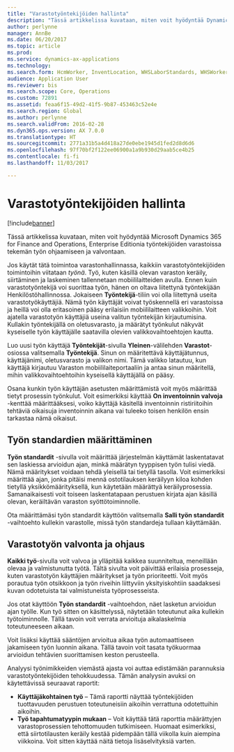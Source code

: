 ```yaml
---
title: "Varastotyöntekijöiden hallinta"
description: "Tässä artikkelissa kuvataan, miten voit hyödyntää Dynamics 365 for Finance and Operationsia työntekijöiden varastoissa tekemän työn ohjaamiseen ja valvontaan."
author: perlynne
manager: AnnBe
ms.date: 06/20/2017
ms.topic: article
ms.prod: 
ms.service: dynamics-ax-applications
ms.technology: 
ms.search.form: HcmWorker, InventLocation, WHSLaborStandards, WHSWorker, WHSWorkTable, WHSWorkTableListPage
audience: Application User
ms.reviewer: bis
ms.search.scope: Core, Operations
ms.custom: 72891
ms.assetid: feaa6f15-49d2-41f5-9b87-453463c52e4e
ms.search.region: Global
ms.author: perlynne
ms.search.validFrom: 2016-02-28
ms.dyn365.ops.version: AX 7.0.0
ms.translationtype: HT
ms.sourcegitcommit: 2771a31b5a4d418a27de0ebe1945d1fed2d8d6d6
ms.openlocfilehash: 97f70bf2f122ee06900a1a9b930d29aab5ce4b25
ms.contentlocale: fi-fi
ms.lasthandoff: 11/03/2017

---
```


# <a name="manage-warehouse-workers"></a>Varastotyöntekijöiden hallinta

[!include[banner](../includes/banner.md)]


Tässä artikkelissa kuvataan, miten voit hyödyntää Microsoft Dynamics 365 for Finance and Operations, Enterprise Editionia työntekijöiden varastoissa tekemän työn ohjaamiseen ja valvontaan.

Jos käytät tätä toimintoa varastonhallinnassa, kaikkiin varastotyöntekijöiden toimintoihin viitataan *työnä*. Työ, kuten käsillä olevan varaston keräily, siirtäminen ja laskeminen tallennetaan mobiililaitteiden avulla. Ennen kuin varastotyöntekijä voi suorittaa työn, hänen on oltava liitettynä työntekijään Henkilöstöhallinnossa. Jokaiseen **Työntekijä**-tiliin voi olla liitettynä useita varastotyökäyttäjiä. Nämä työn käyttäjät voivat työskennellä eri varastoissa ja heillä voi olla eritasoinen pääsy erilaisiin mobiililaitteen valikkoihin. Voit ajatella varastotyön käyttäjiä useina valitun työntekijän kirjautumisina. Kullakin työntekijällä on oletusvarasto, ja määrätyt työnkulut näkyvät kyseiselle työn käyttäjälle saatavilla olevien valikkovaihtoehtojen kautta. 

Luo uusi työn käyttäjä **Työntekijät**-sivulla **Yleinen**-välilehden **Varastot**-osiossa valitsemalla **Työntekijä**. Sinun on määritettävä käyttäjätunnus, käyttäjänimi, oletusvarasto ja valikon nimi. Tämä valikko latautuu, kun käyttäjä kirjautuu Varaston mobiililaiteportaaliin ja antaa sinun määritellä, mihin valikkovaihtoehtoihin kyseisellä käyttäjällä on pääsy. 

Osana kunkin työn käyttäjän asetusten määrittämistä voit myös määrittää tietyt prosessin työnkulut. Voit esimerkiksi käyttää **On inventoinnin valvoja** -kenttää määrittääksesi, voiko käyttäjä käsitellä inventoinnin ristiriitoihin tehtäviä oikaisuja inventoinnin aikana vai tuleeko toisen henkilön ensin tarkastaa nämä oikaisut.

## <a name="defining-labor-standards"></a>Työn standardien määrittäminen
**Työn standardit** -sivulla voit määrittää järjestelmän käyttämät laskentatavat sen laskiessa arvioidun ajan, minkä määrätyn tyyppisen työn tulisi viedä. Nämä määritykset voidaan tehdä yleisellä tai tietyllä tasolla. Voit esimerkiksi määrittää ajan, jonka pitäisi mennä ostotilauksen keräilyyn kiloa kohden tietyllä yksikkömäärityksellä, kun käytetään määrättyä keräilyprosessia. Samanaikaisesti voit toiseen laskentatapaan perustuen kirjata ajan käsillä olevan, keräiltävän varaston syöttötoiminnolle. 

Ota määrittämäsi työn standardit käyttöön valitsemalla **Salli työn standardit** -vaihtoehto kullekin varastolle, missä työn standardeja tullaan käyttämään.

## <a name="monitoring-and-controlling-warehouse-work"></a>Varastotyön valvonta ja ohjaus
**Kaikki työ**-sivulla voit valvoa ja ylläpitää kaikkea suunniteltua, meneillään olevaa ja valmistunutta työtä. Tältä sivulta voit päivittää erilaisia prosesseja, kuten varastotyön käyttäjien määritykset ja työn prioriteetti. Voit myös porautua työn otsikkoon ja työn riveihin liittyviin yksityiskohtiin saadaksesi kuvan odotetuista tai valmistuneista työprosesseista. 

Jos otat käyttöön **Työn standardit** -vaihtoehdon, näet lasketun arvioidun ajan työlle. Kun työ sitten on käsittelyssä, näytetään toteutunut aika kullekin työtoiminnolle. Tällä tavoin voit verrata arvioituja aikalaskelmia toteutuneeseen aikaan. 

Voit lisäksi käyttää sääntöjen arvioitua aikaa työn automaattiseen jakamiseen työn luonnin aikana. Tällä tavoin voit tasata työkuormaa arvioidun tehtävien suorittamisen keston perusteella. 

Analyysi työnimikkeiden viemästä ajasta voi auttaa edistämään parannuksia varastotyöntekijöiden tehokkuudessa. Tämän analyysin avuksi on käytettävissä seuraavat raportit:

-   **Käyttäjäkohtainen työ** – Tämä raportti näyttää työntekijöiden tuottavuuden perustuen toteutuneisiin aikoihin verrattuna odotettuihin aikoihin.
-   **Työ tapahtumatyypin mukaan** – Voit käyttää tätä raporttia määrättyjen varastoprosessien tehottomuuden tutkimiseen. Huomaat esimerkiksi, että siirtotilausten keräily kestää pidempään tällä viikolla kuin aiempina viikkoina. Voit sitten käyttää näitä tietoja lisäselvityksiä varten.





